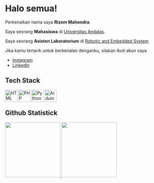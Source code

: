 # Halo semua! 

Perkenalkan nama saya **Rizem Mahendra**.

Saya seorang **Mahasiswa** di [Universitas Andalas](https://unand.ac.id/).

Saya seorang **Asisten Laboratorium** di [Robotic and Embedded System](https://reslab.sk.fti.unand.ac.id)

Jika kamu tertarik untuk berkenalan denganku, silakan ikuti akun saya
* [Instagram](https://www.instagram.com/ryzem_mahendra)
* [Linkedin](https://www.linkedin.com/in/rizem-m-b300a2120/)

## Tech Stack
  <a href="#"><img align="left" alt="HTML" title="HTML" width="40px" src="https://cdn-icons-png.flaticon.com/512/1051/1051277.png"/></a>
  <a href="https://www.php.net/"><img align="left" alt="PHP" title="PHP" width="40px" src="https://cdn-icons-png.flaticon.com/512/5968/5968332.png"/></a>
  <a href="https://www.python.org/"><img align="left" alt="Python" title="Python" width="40px" src="https://cdn-icons-png.flaticon.com/512/5968/5968350.png"/></a>
  <a href="https://www.arduino.cc/"><img align="left" alt="Arduino" title="Arduino" width="40px" src="https://upload.wikimedia.org/wikipedia/commons/8/87/Arduino_Logo.svg"/></a>
  <br>
  <br>

## Github Statistick
<p align="left">
<a href="https://github.com/rizemmahendra">
  <img height="180em" src="https://github-readme-stats-eight-theta.vercel.app/api?username=rizemmahendra&show_icons=true&theme=algolia&include_all_commits=true&count_private=true"/>
  <img height="180em" src="https://github-readme-stats-eight-theta.vercel.app/api/top-langs/?username=rizemmahendra&layout=compact&langs_count=8&theme=algolia"/>
</a>
</p>
